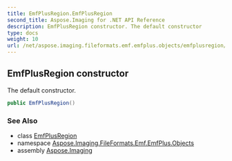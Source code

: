 ```yaml
---
title: EmfPlusRegion.EmfPlusRegion
second_title: Aspose.Imaging for .NET API Reference
description: EmfPlusRegion constructor. The default constructor
type: docs
weight: 10
url: /net/aspose.imaging.fileformats.emf.emfplus.objects/emfplusregion/emfplusregion/
---
```

## EmfPlusRegion constructor

The default constructor.

```csharp
public EmfPlusRegion()
```

### See Also

* class [EmfPlusRegion](../)
* namespace [Aspose.Imaging.FileFormats.Emf.EmfPlus.Objects](../../emfplusregion/)
* assembly [Aspose.Imaging](../../../)


